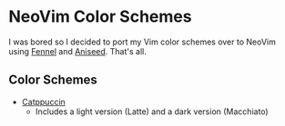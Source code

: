 # NeoVim Color Schemes

I was bored so I decided to port my Vim color schemes over to NeoVim using [Fennel](https://fennel-lang.org) and [Aniseed](https://github.com/Olical/aniseed). That's all.

## Color Schemes

+ [Catppuccin](https://github.com/catppuccin/catppuccin)
	+ Includes a light version (Latte) and a dark version (Macchiato)
